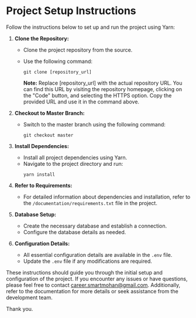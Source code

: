 # Project Setup Instructions

Follow the instructions below to set up and run the project using Yarn:

1. **Clone the Repository:**
   - Clone the project repository from the source.
   - Use the following command:
     ```
     git clone [repository_url]
     ```

      **Note:** Replace [repository_url] with the actual repository URL. You can find this URL by visiting the repository homepage, clicking on the "Code" button, and selecting the HTTPS option. Copy the provided URL and use it in the command above.

2. **Checkout to Master Branch:**
   - Switch to the master branch using the following command:
     ```
     git checkout master
     ```

3. **Install Dependencies:**
   - Install all project dependencies using Yarn.
   - Navigate to the project directory and run:
     ```
     yarn install
     ```

4. **Refer to Requirements:**
   - For detailed information about dependencies and installation, refer to the `/documentation/requirements.txt` file in the project.

5. **Database Setup:**
   - Create the necessary database and establish a connection.
   - Configure the database details as needed.

6. **Configuration Details:**
   - All essential configuration details are available in the `.env` file.
   - Update the `.env` file if any modifications are required.

These instructions should guide you through the initial setup and configuration of the project. If you encounter any issues or have questions, please feel free to contact [career.smartmohan@gmail.com](mailto:career.smartmohan@gmail.com). Additionally, refer to the documentation for more details or seek assistance from the development team.

Thank you.
